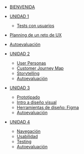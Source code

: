 
* [BIENVENIDA](README.md)

* [UNIDAD 1]()
   * [Tests con usuarios](/02-educacion-continua/02-intro-uxd-2/Unidad-1/01-tests-con-usuarios.md)
<!--    * [Retos UX](/02-educacion-continua/02-intro-uxd-2/Unidad-1/02-challenges.md) -->
   * [Planning de un reto de UX](/02-educacion-continua/02-intro-uxd-2/Unidad-1/03-planning.md)
   * [Autoevaluación](/02-educacion-continua/02-intro-uxd-2/Unidad-1/autoevaluacion.md)

* [UNIDAD 2]()
   * [User Personas](/02-educacion-continua/02-intro-uxd-2/Unidad-2/04-user-personas.md)
   * [Customer Journey Map](/02-educacion-continua/02-intro-uxd-2/Unidad-2/05-customer-journey-map.md)
   * [Storytelling](/02-educacion-continua/02-intro-uxd-2/Unidad-2/06-storytelling.md)
   * [Autoevaluación](/02-educacion-continua/02-intro-uxd-2/Unidad-1/autoevaluacion.md)

* [UNIDAD 3]()
   * [Prototipado](/02-educacion-continua/02-intro-uxd-2/Unidad-3/07-prototipado.md)
   * [Intro a diseño visual](/02-educacion-continua/02-intro-uxd-2/Unidad-3/08-intro-visual-design.md)
   * [Herramientas de diseño: Figma](/02-educacion-continua/02-intro-uxd-2/Unidad-3/09-diseno-visual-con-figma.md)
   * [Autoevaluación](/02-educacion-continua/02-intro-uxd-2/Unidad-1/autoevaluacion.md)

* [UNIDAD 4]()
   * [Navegación](/02-educacion-continua/02-intro-uxd-2/Unidad-4/08-navegacion.md)
   * [Usabilidad](/02-educacion-continua/02-intro-uxd-2/Unidad-4/09-usabilidad.md)
   * [Testing](/02-educacion-continua/02-intro-uxd-2/Unidad-4/10-testing.md)
   * [Autoevaluación](/02-educacion-continua/02-intro-uxd-2/Unidad-1/autoevaluacion.md)


